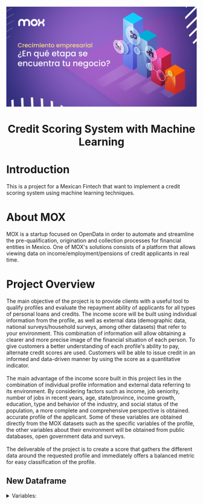<p align=center><img src=_src/assets/mox.jpg><p>

# <h1 align=center> **Credit Scoring System with Machine Learning** </h1>

# Introduction

This is a project for a Mexican Fintech that want to implement a credit scoring system using machine learning techniques. 

# About MOX

MOX is a startup focused on OpenData in order to automate and streamline the pre-qualification, 
origination and collection processes for financial entities in Mexico. One of MOX's solutions 
consists of a platform that allows viewing data on income/employment/pensions of credit applicants 
in real time.


# Project Overview

The main objective of the project is to provide clients with a useful tool to qualify profiles and 
evaluate the repayment ability of applicants for all types of personal loans and credits. The income 
score will be built using individual information from the profile, as well as external data 
(demographic data, national surveys/household surveys, among other datasets) that refer to your 
environment. This combination of information will allow obtaining a clearer and more precise image 
of the financial situation of each person. To give customers a better understanding of each 
profile's ability to pay, alternate credit scores are used. Customers will be able to issue credit 
in an informed and data-driven manner by using the score as a quantitative indicator.<br>
<br>
The main advantage of the income score built in this project lies in the combination of individual 
profile information and external data referring to its environment. By considering factors such as 
income, job seniority, number of jobs in recent years, age, state/province, income growth, 
education, type and behavior of the industry, and social status of the population, a more complete 
and comprehensive perspective is obtained. accurate profile of the applicant. Some of these 
variables are obtained directly from the MOX datasets such as the specific variables of the profile, 
the other variables about their environment will be obtained from public databases, open government 
data and surveys.<br>
<br>
The deliverable of the project is to create a score that gathers the different data around the 
requested profile and immediately offers a balanced metric for easy classification of the profile.

## New Dataframe

<details>
  <summary>Variables:</summary>


| Variable | Reference | Specific variable | Basis Download | Comments | | 
| --- | --- | --- | --- | --- | --- |
|  Income | Economic income of the applicant. | Net_Income [BASE MOX, Main] | MOX-BASED | |
|  Labor Seniority | Years of work experience in the current job. | Date_add_current_entry [BASE MOX, Main] | MOX-BASED | |
|  Number of Jobs | Number of jobs per year in the last 5 years, used as a proxy for job stability.Var = n/5 (where n= Number of Jobs in the last 5 years) [BASE MOX, Main] | VARIABLE TO CREATE: [BASE MOX, Main] | CREATE VARIABLE - MOX BASE | |
|  Age | Applicant's age. | birth_date [BASE MOX, Main] | MOX-BASED | |
|  Income growth | Factor that represents the percentage growth of the applicant's income in the last 3 years | VARIABLE TO CREATE: [BASE MOX, Main] | MOX-BASED | |
|  Education | Educational level of the applicant. 1=Undergraduate, 0=Non-Undergraduate | Dummy(1;0)| With CURP MOX - [Buho](https://www.buholegal.com/consultasep/) | PENDING VARIABLE - Variable will be available in BASE MOX shortly. |
|  Current location | State (Region) of Mexico in which you reside. | status [MOX BASE, Address Table] | MOX-BASED With the registered company name | |
|  Industry | Growth of the industry sector in the region. The variable "Current place" is used to determine the base to use. | BASE DENUE, (according to “Current Place”) | [DENUE Historical Data](https://www.inegi.org.mx/app/descarga/?ti=6) | PROBLEM: Link Company Name (Name) with Industry |
|  General economic growth of the region | General economic growth of the region where the applicant resides. | Economic_activities_by_federative_entity_PERCENTUAL VARIATION (IMAIEF) [INEGI]| INEGI> Indicators by State>Economy> (IMAIEF) Economic_Activities_by:entidad_federativa_PERCENTUAL VARIATION [link](https://www.inegi.org.mx/app/estatal/?ag=07000019#grafica) | Take the total value of the state to which it belongs, not by sector. |
|  Liquidity | Only monetary income that an average person has in the corresponding State. | Table 6.1, ENIGH-TABLED | ENIGH>Ns_ef_Tabulados>Table 6.1 [link](https://www.inegi.org.mx/programas/enigh/nc/2020/#Tabulados) | Monetary: Income in currency Non-Monetary: Transactions in kind or self-consumption. |
|  Income Decile | Auxiliary Variable for Var "Cost of Life". Depending on the State (Var. “Current Place”) and the Work Income (Var. Income), it is established to which decile the household belongs. | Table 3.5, ENIGH-TABLED | ENIGH***>Ns_ef_Tabulados>Table 3.5 [link](https://www.inegi.org.mx/programas/enigh/nc/2020/#Tabulados) | Auxiliary Variable. Do not include directly. |
|  Cost of Living | Average cost of living in the place where the applicant is established corresponding to the income level decile belonging to. | Table 4.2A, ENIGH-TABLED | ENIGH>Ns_ef_Tabulados>Table 4.2A [link](https://www.inegi.org.mx/programas/enigh/nc/2020/#Tabulados) | Variable determined by: Var”Current Place” (State) and Var”Income” (Decile to which the household belongs) |
|  Expenditures and loans | We lend to third parties depending on the Var ”Current Place” | Table 5.1, ENIGH-TABLED | ENIGH***>Ns_ef_Tabulados>Table 6.1>Financial Expenditures [link](https://www.inegi.org.mx/programas/enigh/nc/2020/#Tabulados) | Use the variable at criteria |

* INEGI: The "National Institute of Statistics and Geography" is a public and autonomous body that captures and disseminates information on territory, resources, population and economy.

* DENUE: The "National Statistical Directory of Economic Units" is an INEGI tool for consulting location, contact and economic activity data for businesses in Mexico.

* ENIGH: The “National Income and Expenditure Survey” is a data tool collected by INEGI to provide a statistical overview of the income and expenditure behavior of individuals and households in Mexico.

* CURP: National identification number equivalent to the DNI in Mexico.


</details>
